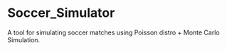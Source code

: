 # Soccer_Simulator
A tool for simulating soccer matches using Poisson distro + Monte Carlo Simulation.

